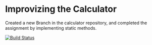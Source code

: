 # Improvizing the Calculator 

Created a new Branch in the calculator repository, and completed the assignment by implementing static methods.

[![Build Status](https://app.travis-ci.com/hrd9/calc2_zeroexception.svg?branch=main)](https://app.travis-ci.com/hrd9/calc2_zeroexception)
